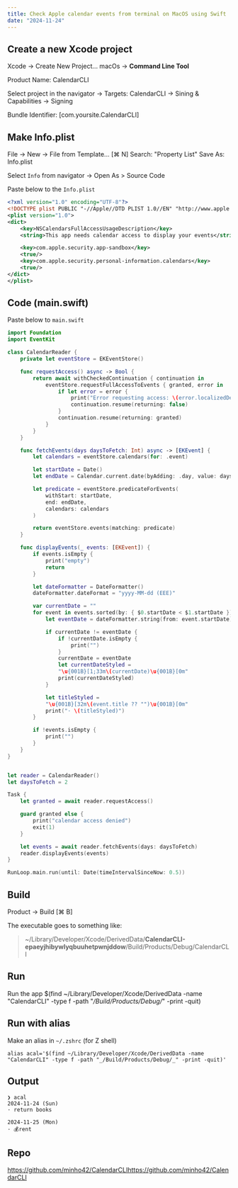 ```yaml
---
title: Check Apple calendar events from terminal on MacOS using Swift
date: "2024-11-24"
---
```


## Create a new Xcode project

Xcode -> Create New Project...
macOs -> **Command Line Tool**

Product Name: CalendarCLI

Select project in the navigator -> Targets: CalendarCLI -> Sining & Capabilities -> Signing

Bundle Identifier: [com.yoursite.CalendarCLI]

## Make Info.plist

File -> New -> File from Template... [⌘ N]
Search: "Property List"
Save As: Info.plist

Select `Info` from navigator -> Open As > Source Code

Paste below to the `Info.plist`

```xml
<?xml version="1.0" encoding="UTF-8"?>
<!DOCTYPE plist PUBLIC "-//Apple//DTD PLIST 1.0//EN" "http://www.apple.com/DTDs/PropertyList-1.0.dtd">
<plist version="1.0">
<dict>
	<key>NSCalendarsFullAccessUsageDescription</key>
	<string>This app needs calendar access to display your events</string>

    <key>com.apple.security.app-sandbox</key>
    <true/>
    <key>com.apple.security.personal-information.calendars</key>
    <true/>
</dict>
</plist>
```

## Code (main.swift)

Paste below to `main.swift`

```swift
import Foundation
import EventKit

class CalendarReader {
    private let eventStore = EKEventStore()

    func requestAccess() async -> Bool {
        return await withCheckedContinuation { continuation in
            eventStore.requestFullAccessToEvents { granted, error in
                if let error = error {
                    print("Error requesting access: \(error.localizedDescription)")
                    continuation.resume(returning: false)
                }
                continuation.resume(returning: granted)
            }
        }
    }

    func fetchEvents(days daysToFetch: Int) async -> [EKEvent] {
        let calendars = eventStore.calendars(for: .event)

        let startDate = Date()
        let endDate = Calendar.current.date(byAdding: .day, value: daysToFetch - 1, to: startDate)!

        let predicate = eventStore.predicateForEvents(
            withStart: startDate,
            end: endDate,
            calendars: calendars
        )

        return eventStore.events(matching: predicate)
    }

    func displayEvents(_ events: [EKEvent]) {
        if events.isEmpty {
            print("empty")
            return
        }

        let dateFormatter = DateFormatter()
        dateFormatter.dateFormat = "yyyy-MM-dd (EEE)"

        var currentDate = ""
        for event in events.sorted(by: { $0.startDate < $1.startDate }) {
            let eventDate = dateFormatter.string(from: event.startDate)

            if currentDate != eventDate {
                if !currentDate.isEmpty {
                    print("")
                }
                currentDate = eventDate
                let currentDateStyled =
                "\u{001B}[1;33m\(currentDate)\u{001B}[0m"
                print(currentDateStyled)
            }

            let titleStyled =
            "\u{001B}[32m\(event.title ?? "")\u{001B}[0m"
            print("· \(titleStyled)")
        }

        if !events.isEmpty {
            print("")
        }
    }
}


let reader = CalendarReader()
let daysToFetch = 2

Task {
    let granted = await reader.requestAccess()

    guard granted else {
        print("calendar access denied")
        exit(1)
    }

    let events = await reader.fetchEvents(days: daysToFetch)
    reader.displayEvents(events)
}

RunLoop.main.run(until: Date(timeIntervalSinceNow: 0.5))
```

## Build

Product -> Build [⌘ B]

The executable goes to something like:

> ~/Library/Developer/Xcode/DerivedData/**CalendarCLI-epaeyjhibywlyqbuuhetpwnjddow**/Build/Products/Debug/CalendarCLI

## Run

Run the app
$(find ~/Library/Developer/Xcode/DerivedData -name "CalendarCLI" -type f -path "_/Build/Products/Debug/_" -print -quit)

## Run with alias

Make an alias in `~/.zshrc` (for Z shell)

```shell
alias acal='$(find ~/Library/Developer/Xcode/DerivedData -name "CalendarCLI" -type f -path "_/Build/Products/Debug/_" -print -quit)'
```

## Output

```shell
❯ acal
2024-11-24 (Sun)
· return books

2024-11-25 (Mon)
· 💰rent
```

## Repo

https://github.com/minho42/CalendarCLIhttps://github.com/minho42/CalendarCLI
